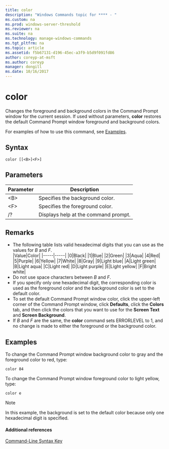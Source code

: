 ```yaml
---
title: color
description: "Windows Commands topic for **** - "
ms.custom: na
ms.prod: windows-server-threshold
ms.reviewer: na
ms.suite: na
ms.technology: manage-windows-commands
ms.tgt_pltfrm: na
ms.topic: article
ms.assetid: f5b67131-d196-45ec-a3f9-b5d9f091fd86
author: coreyp-at-msft
ms.author: coreyp
manager: dongill
ms.date: 10/16/2017
---
```


# color



Changes the foreground and background colors in the Command Prompt window for the current session. If used without parameters, **color** restores the default Command Prompt window foreground and background colors.

For examples of how to use this command, see [Examples](#BKMK_examples).

## Syntax

```
color [[<B>]<F>]
```

## Parameters

|Parameter|Description|
|---------|-----------|
|\<B>|Specifies the background color.|
|\<F>|Specifies the foreground color.|
|/?|Displays help at the command prompt.|

## Remarks

-   The following table lists valid hexadecimal digits that you can use as the values for *B* and *F*.  
    |Value|Color|
    |-----|-----|
    |0|Black|
    |1|Blue|
    |2|Green|
    |3|Aqua|
    |4|Red|
    |5|Purple|
    |6|Yellow|
    |7|White|
    |8|Gray|
    |9|Light blue|
    |A|Light green|
    |B|Light aqua|
    |C|Light red|
    |D|Light purple|
    |E|Light yellow|
    |F|Bright white|
-   Do not use space characters between *B* and *F*.
-   If you specify only one hexadecimal digit, the corresponding color is used as the foreground color and the background color is set to the default color.
-   To set the default Command Prompt window color, click the upper-left corner of the Command Prompt window, click **Defaults**, click the **Colors** tab, and then click the colors that you want to use for the **Screen Text** and **Screen Background**.
-   If *B* and *F* are the same, the **color** command sets ERRORLEVEL to 1, and no change is made to either the foreground or the background color.

## <a name="BKMK_examples"></a>Examples

To change the Command Prompt window background color to gray and the foreground color to red, type:
```
color 84
```
To change the Command Prompt window foreground color to light yellow, type:
```
color e
```

> [!NOTE]
> In this example, the background is set to the default color because only one hexadecimal digit is specified.

#### Additional references

[Command-Line Syntax Key](command-line-syntax-key.md)
